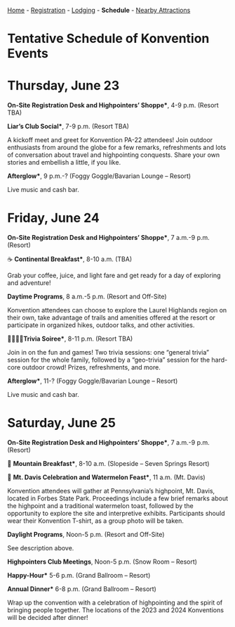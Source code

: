 [Home](index.md) - [Registration](registration.md) - [Lodging](lodging.md) - **Schedule** - [Nearby Attractions](nearby-attractions.md)

# Tentative Schedule of Konvention Events

<!--Summary below

| Agenda Item | Day | Start Time | End Time | Location |
|----------|----------|------|---|---|
| Registration Table | All days | 7:30 pm | 8:30 pm | TBA |
| "Liars' Club" Social | 6/23 | 7:30 pm | 11:00 pm | TBA |
| Continental Breakfast | 6/24 | 7:00 am | 9:00 am | TBA |
| Trivia and Game Night | 6/24 | 8:00 pm | 11:00 pm | TBA |
| Mt. Davis Celebration and Watermelon Feast | 6/25 | 11:00 am | 2:00 pm | Mt. Davis |
| Annual Dinner | 6/25 | 6:00 pm | 9:00 pm | TBA |

**Admission to events with an asterisk (*) are included in the registration fee.**

Registration for specific daytime programs may be limited due to space.  

Times might change. Check back in a few weeks.
-->

# Thursday, June 23

**On-Site Registration Desk and Highpointers’ Shoppe\***, 4-9 p.m. (Resort TBA)

**Liar’s Club Social\***, 7-9 p.m. (Resort TBA)

A kickoff meet and greet for Konvention PA-22 attendees!  Join outdoor enthusiasts from around the globe for a few remarks, refreshments and lots of conversation about travel and highpointing conquests.  Share your own stories and embellish a little, if you like.  

**Afterglow\***, 9 p.m.-? (Foggy Goggle/Bavarian Lounge – Resort)

Live music and cash bar. 

# Friday, June 24

**On-Site Registration Desk and Highpointers’ Shoppe\***, 7 a.m.-9 p.m. (Resort)

☕ **Continental Breakfast\***, 8-10 a.m. (TBA)

Grab your coffee, juice, and light fare and get ready for a day of exploring and adventure! 

**Daytime Programs**, 8 a.m.-5 p.m. (Resort and Off-Site)

Konvention attendees can choose to explore the Laurel Highlands region on their own, take advantage of trails and amenities offered at the resort or participate in organized hikes, outdoor talks, and other activities.

🙋‍♀️🙋‍♂️**Trivia Soiree\***, 8-11 p.m. (Resort TBA)

Join in on the fun and games! Two trivia sessions: one “general trivia” session for the whole family, followed by a “geo-trivia” session for the hard-core outdoor crowd! Prizes, refreshments, and more. 

**Afterglow\***, 11-? (Foggy Goggle/Bavarian Lounge – Resort)

Live music and cash bar. 


# Saturday, June 25 

**On-Site Registration Desk and Highpointers’ Shoppe\***, 7 a.m.-9 p.m. (Resort)

 🥞 **Mountain Breakfast\***, 8-10 a.m. (Slopeside – Seven Springs Resort)

🍉 **Mt. Davis Celebration and Watermelon Feast\***, 11 a.m. (Mt. Davis)

Konvention attendees will gather at Pennsylvania’s highpoint, Mt. Davis, located in Forbes State Park. Proceedings include a few brief remarks about the highpoint and a traditional watermelon toast, followed by the opportunity to explore the site and interpretive exhibits.  Participants should wear their Konvention T-shirt, as a group photo will be taken. 

**Daylight Programs**, Noon-5 p.m. (Resort and Off-Site)

See description above. 

**Highpointers Club Meetings**, Noon-5 p.m. (Snow Room – Resort) 

**Happy-Hour\***    5-6 p.m. (Grand Ballroom – Resort)

 **Annual Dinner\***	6-8 p.m. (Grand Ballroom – Resort)

Wrap up the convention with a celebration of highpointing and the spirit of bringing people together.  The locations of the 2023 and 2024 Konventions will be decided after dinner!  



